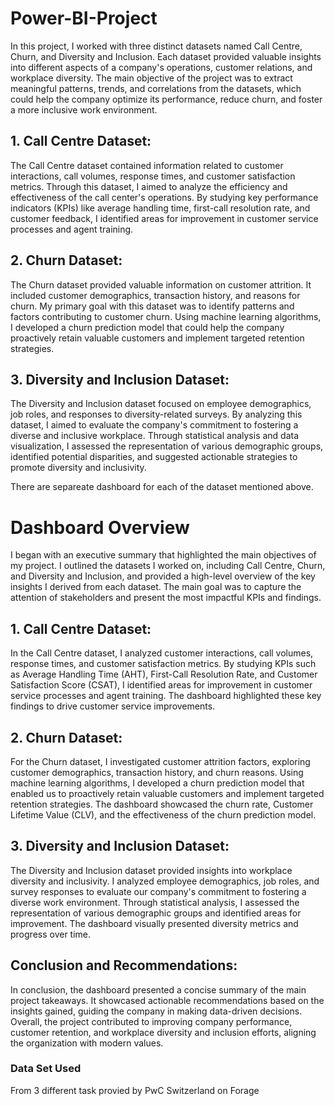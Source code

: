 # Power-BI-Project
In this project, I worked with three distinct datasets named Call Centre, Churn, and Diversity and Inclusion. Each dataset provided valuable insights into different aspects of a company's operations, customer relations, and workplace diversity. The main objective of the project was to extract meaningful patterns, trends, and correlations from the datasets, which could help the company optimize its performance, reduce churn, and foster a more inclusive work environment.
## 1. Call Centre Dataset:
The Call Centre dataset contained information related to customer interactions, call volumes, response times, and customer satisfaction metrics. Through this dataset, I aimed to analyze the efficiency and effectiveness of the call center's operations. By studying key performance indicators (KPIs) like average handling time, first-call resolution rate, and customer feedback, I identified areas for improvement in customer service processes and agent training.

## 2. Churn Dataset:
The Churn dataset provided valuable information on customer attrition. It included customer demographics, transaction history, and reasons for churn. My primary goal with this dataset was to identify patterns and factors contributing to customer churn. Using machine learning algorithms, I developed a churn prediction model that could help the company proactively retain valuable customers and implement targeted retention strategies.

## 3. Diversity and Inclusion Dataset:
The Diversity and Inclusion dataset focused on employee demographics, job roles, and responses to diversity-related surveys. By analyzing this dataset, I aimed to evaluate the company's commitment to fostering a diverse and inclusive workplace. Through statistical analysis and data visualization, I assessed the representation of various demographic groups, identified potential disparities, and suggested actionable strategies to promote diversity and inclusivity.

There are separeate dashboard for each of the dataset mentioned above.
# Dashboard Overview
 I began with an executive summary that highlighted the main objectives of my project. I outlined the datasets I worked on, including Call Centre, Churn, and Diversity and Inclusion, and provided a high-level overview of the key insights I derived from each dataset. The main goal was to capture the attention of stakeholders and present the most impactful KPIs and findings.
## 1. Call Centre Dataset:
In the Call Centre dataset, I analyzed customer interactions, call volumes, response times, and customer satisfaction metrics. By studying KPIs such as Average Handling Time (AHT), First-Call Resolution Rate, and Customer Satisfaction Score (CSAT), I identified areas for improvement in customer service processes and agent training. The dashboard highlighted these key findings to drive customer service improvements.

## 2. Churn Dataset:
For the Churn dataset, I investigated customer attrition factors, exploring customer demographics, transaction history, and churn reasons. Using machine learning algorithms, I developed a churn prediction model that enabled us to proactively retain valuable customers and implement targeted retention strategies. The dashboard showcased the churn rate, Customer Lifetime Value (CLV), and the effectiveness of the churn prediction model.

## 3. Diversity and Inclusion Dataset:
The Diversity and Inclusion dataset provided insights into workplace diversity and inclusivity. I analyzed employee demographics, job roles, and survey responses to evaluate our company's commitment to fostering a diverse work environment. Through statistical analysis, I assessed the representation of various demographic groups and identified areas for improvement. The dashboard visually presented diversity metrics and progress over time.
## Conclusion and Recommendations:
In conclusion, the dashboard presented a concise summary of the main project takeaways. It showcased actionable recommendations based on the insights gained, guiding the company in making data-driven decisions. Overall, the project contributed to improving company performance, customer retention, and workplace diversity and inclusion efforts, aligning the organization with modern values.
### Data Set Used 
From 3 different task provied by PwC  Switzerland on Forage

